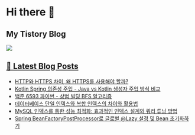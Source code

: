 # Hi there 👋

## My Tistory Blog

<p>
    <a href="https://kylo8.tistory.com"><img src="https://img.shields.io/badge/Tistory-000000?style=flat-square&logo=Tistory&logoColor=white"/>
</p>

## 📕 Latest Blog Posts

<ul><li><a href='https://kylo8.tistory.com/entry/HTTP%EC%99%80-HTTPS-%EC%B0%A8%EC%9D%B4-%EC%99%9C-HTTPS%EB%A5%BC-%EC%82%AC%EC%9A%A9%ED%95%B4%EC%95%BC-%ED%95%A0%EA%B9%8C' target='_blank'>HTTP와 HTTPS 차이, 왜 HTTPS를 사용해야 할까?</a></li><li><a href='https://kylo8.tistory.com/entry/Kotlin-Spring-%EC%9D%98%EC%A1%B4%EC%84%B1-%EC%A3%BC%EC%9E%85-Java-vs-Kotlin-%EC%83%9D%EC%84%B1%EC%9E%90-%EC%A3%BC%EC%9E%85-%EB%B0%A9%EC%8B%9D-%EB%B9%84%EA%B5%90' target='_blank'>Kotlin Spring 의존성 주입 - Java vs Kotlin 생성자 주입 방식 비교</a></li><li><a href='https://kylo8.tistory.com/entry/%EB%B0%B1%EC%A4%80-6593-%ED%8C%8C%EC%9D%B4%EC%8D%AC-%EC%83%81%EB%B2%94-%EB%B9%8C%EB%94%A9-BFS-%EC%95%8C%EA%B3%A0%EB%A6%AC%EC%A6%98' target='_blank'>백준 6593 파이썬 - 상범 빌딩 BFS 알고리즘</a></li><li><a href='https://kylo8.tistory.com/entry/%EB%8D%B0%EC%9D%B4%ED%84%B0%EB%B2%A0%EC%9D%B4%EC%8A%A4-%EB%8B%A8%EC%9D%BC-%EC%9D%B8%EB%8D%B1%EC%8A%A4%EC%99%80-%EB%B3%B5%ED%95%A9-%EC%9D%B8%EB%8D%B1%EC%8A%A4%EC%9D%98-%EC%B0%A8%EC%9D%B4%EC%99%80-%ED%99%9C%EC%9A%A9%EB%B2%95' target='_blank'>데이터베이스 단일 인덱스와 복합 인덱스의 차이와 활용법</a></li><li><a href='https://kylo8.tistory.com/entry/MySQL-%EC%9D%B8%EB%8D%B1%EC%8A%A4%EB%A5%BC-%ED%86%B5%ED%95%9C-%EC%84%B1%EB%8A%A5-%EC%B5%9C%EC%A0%81%ED%99%94-%ED%9A%A8%EA%B3%BC%EC%A0%81%EC%9D%B8-%EC%9D%B8%EB%8D%B1%EC%8A%A4-%EC%84%A4%EA%B3%84%EC%99%80-%EC%BF%BC%EB%A6%AC-%ED%8A%9C%EB%8B%9D-%EB%B0%A9%EB%B2%95' target='_blank'>MySQL 인덱스를 통한 성능 최적화: 효과적인 인덱스 설계와 쿼리 튜닝 방법</a></li><li><a href='https://kylo8.tistory.com/entry/Spring-BeanFactoryPostProcessor%EB%A1%9C-%EA%B8%80%EB%A1%9C%EB%B2%8C-Lazy-%EC%84%A4%EC%A0%95-%EB%B0%8F-Bean-%EC%B4%88%EA%B8%B0%ED%99%94%ED%95%98%EA%B8%B0' target='_blank'>Spring BeanFactoryPostProcessor로 글로벌 @Lazy 설정 및 Bean 초기화하기</a></li></ul>